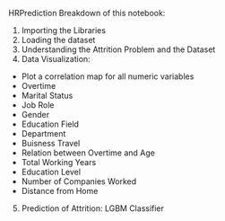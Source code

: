 HRPrediction
Breakdown of this notebook: 
1) Importing the Libraries  
2) Loading the dataset  
3) Understanding the Attrition Problem and the Dataset  
4) Data Visualization:       
  - Plot a correlation map for all numeric variables    
  - Overtime    
  - Marital Status    
  - Job Role    
  - Gender    
  - Education Field    
  - Department    
  - Buisness Travel    
  - Relation between Overtime and Age    
  - Total Working Years    
  - Education Level    
  - Number of Companies Worked    
  - Distance from Home  
 5) Prediction of Attrition: LGBM Classifier
